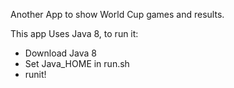 Another App to show World Cup games and results.

This app Uses Java 8, to run it:

* Download Java 8
* Set Java_HOME in run.sh
* runit! 


